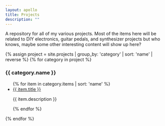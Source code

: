 ```yaml
---
layout: apollo
title: Projects
description: ""
---
```


A repository for all of my various projects. Most of the items here will be related to DIY electronics, guitar pedals, and synthesizer projects but who knows, maybe some other interesting content will show up here?

{% assign project = site.projects | group_by: 'category' | sort: 'name' | reverse %}
{% for category in project %}
<h3>{{ category.name }}</h3>
<ul class="posts">
{% for item in category.items | sort: 'name' %}
<li class="gear">
<a href="{{ item.url }}" title="{{ item.title }}">{{ item.title }}</a>
<p>{{ item.description }}</p>
</li>
{% endfor %}
</ul>
{% endfor %}
